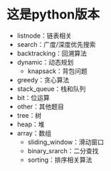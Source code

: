 # 这是python版本
- listnode：链表相关
- search：广度/深度优先搜索
- backtracking：回溯算法
- dynamic：动态规划
    - knapsack：背包问题
- greedy：贪心算法
- stack_queue：栈和队列
- bit：位运算
- other：其他题目
- tree：树
- heap：堆
- array：数组
    - sliding_window：滑动窗口
    - binary_srarch：二分查找
    - sorting：排序相关算法